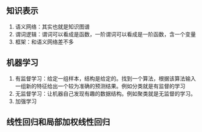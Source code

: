 ## 知识表示
1. 语义网络：其实也就是知识图谱
2. 谓词逻辑：谓词可以看成是函数，一阶谓词可以看成是一阶函数，含一个变量
3. 框架：和语义网络差不多

## 机器学习
1. 有监督学习：给定一组样本，结构是给定的。找到一个算法，根据该算法输入一组新的特征给出一个较为准确的预测结果。例如分类就是有监督的学习
2. 无监督学习：让机器自己发现有趣的数据结构。例如聚类就是无监督的学习。
3. 加强学习

## 线性回归和局部加权线性回归